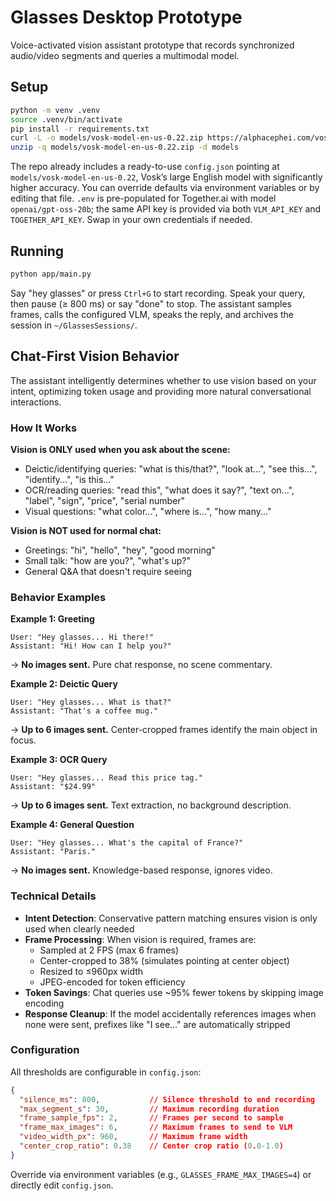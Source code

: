 # Glasses Desktop Prototype

Voice-activated vision assistant prototype that records synchronized audio/video segments and queries a multimodal model.

## Setup

```bash
python -m venv .venv
source .venv/bin/activate
pip install -r requirements.txt
curl -L -o models/vosk-model-en-us-0.22.zip https://alphacephei.com/vosk/models/vosk-model-en-us-0.22.zip
unzip -q models/vosk-model-en-us-0.22.zip -d models
```

The repo already includes a ready-to-use `config.json` pointing at `models/vosk-model-en-us-0.22`, Vosk’s large English model with significantly higher accuracy. You can override defaults via environment variables or by editing that file. `.env` is pre-populated for Together.ai with model `openai/gpt-oss-20b`; the same API key is provided via both `VLM_API_KEY` and `TOGETHER_API_KEY`. Swap in your own credentials if needed.

## Running

```bash
python app/main.py
```

Say "hey glasses" or press `Ctrl+G` to start recording. Speak your query, then pause (≥ 800 ms) or say "done" to stop. The assistant samples frames, calls the configured VLM, speaks the reply, and archives the session in `~/GlassesSessions/`.

## Chat-First Vision Behavior

The assistant intelligently determines whether to use vision based on your intent, optimizing token usage and providing more natural conversational interactions.

### How It Works

**Vision is ONLY used when you ask about the scene:**
- Deictic/identifying queries: "what is this/that?", "look at...", "see this...", "identify...", "is this..."
- OCR/reading queries: "read this", "what does it say?", "text on...", "label", "sign", "price", "serial number"
- Visual questions: "what color...", "where is...", "how many..."

**Vision is NOT used for normal chat:**
- Greetings: "hi", "hello", "hey", "good morning"
- Small talk: "how are you?", "what's up?"
- General Q&A that doesn't require seeing

### Behavior Examples

**Example 1: Greeting**
```
User: "Hey glasses... Hi there!"
Assistant: "Hi! How can I help you?"
```
→ **No images sent.** Pure chat response, no scene commentary.

**Example 2: Deictic Query**
```
User: "Hey glasses... What is that?"
Assistant: "That's a coffee mug."
```
→ **Up to 6 images sent.** Center-cropped frames identify the main object in focus.

**Example 3: OCR Query**
```
User: "Hey glasses... Read this price tag."
Assistant: "$24.99"
```
→ **Up to 6 images sent.** Text extraction, no background description.

**Example 4: General Question**
```
User: "Hey glasses... What's the capital of France?"
Assistant: "Paris."
```
→ **No images sent.** Knowledge-based response, ignores video.

### Technical Details

- **Intent Detection**: Conservative pattern matching ensures vision is only used when clearly needed
- **Frame Processing**: When vision is required, frames are:
  - Sampled at 2 FPS (max 6 frames)
  - Center-cropped to 38% (simulates pointing at center object)
  - Resized to ≤960px width
  - JPEG-encoded for token efficiency
- **Token Savings**: Chat queries use ~95% fewer tokens by skipping image encoding
- **Response Cleanup**: If the model accidentally references images when none were sent, prefixes like "I see..." are automatically stripped

### Configuration

All thresholds are configurable in `config.json`:
```json
{
  "silence_ms": 800,           // Silence threshold to end recording
  "max_segment_s": 30,         // Maximum recording duration
  "frame_sample_fps": 2,       // Frames per second to sample
  "frame_max_images": 6,       // Maximum frames to send to VLM
  "video_width_px": 960,       // Maximum frame width
  "center_crop_ratio": 0.38    // Center crop ratio (0.0-1.0)
}
```

Override via environment variables (e.g., `GLASSES_FRAME_MAX_IMAGES=4`) or directly edit `config.json`.
